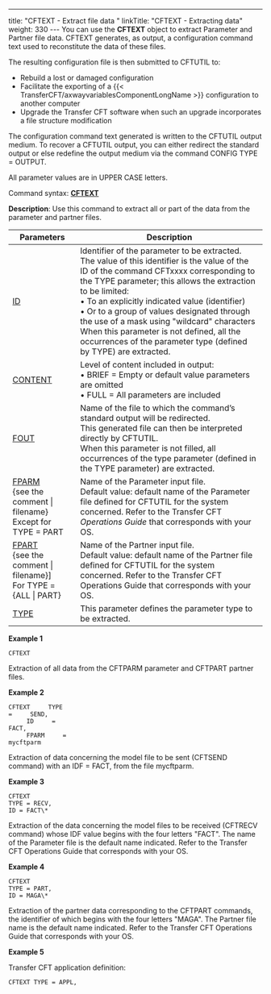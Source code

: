 ---
title: "CFTEXT  - Extract file data "
linkTitle: "CFTEXT - Extracting data"
weight: 330
--- You can use the <span id="About_the_CFTEXT_Command"></span>****CFTEXT****
object to extract Parameter and Partner file data. CFTEXT generates, as output, a configuration command text used to reconstitute
the data of these files.

The resulting configuration
file is then submitted to CFTUTIL to:

- Rebuild a lost
    or damaged configuration
- Facilitate the
    exporting of a {{< TransferCFT/axwayvariablesComponentLongName >}} configuration to another computer
- Upgrade the Transfer
    CFT software when such an upgrade incorporates a file structure modification

The configuration command text generated is written to the CFTUTIL output
medium. To recover a CFTUTIL output, you can either redirect the standard
output or else redefine the output medium via the command CONFIG TYPE
= OUTPUT.

All parameter values are in UPPER CASE letters.

Command syntax: ****[CFTEXT](../../../command_summary#CFTEXT)****

**Description**: Use this command to extract all or part of the data from
the parameter and partner files.

| Parameters  | Description  |
| --- | --- |
| [ID](../../../command_summary/parameter_intro/id)  | Identifier of the parameter to be extracted.<br/> The value of this identifier is the value of the ID of the command CFTxxxx corresponding to the TYPE parameter; this allows the extraction to be limited:<br/> • To an explicitly indicated value (identifier)<br/> • Or to a group of values designated through the use of a mask using "wildcard" characters<br/> When this parameter is not defined, all the occurrences of the parameter type (defined by TYPE) are extracted. |
| [CONTENT](../../../command_summary/parameter_intro/content)  | Level of content included in output:<br/> • BRIEF = Empty or default value parameters are omitted<br/> • FULL = All parameters are included |
| [FOUT](../../../command_summary/parameter_intro/fout)  | Name of the file to which the command’s standard output will be redirected.<br/> This generated file can then be interpreted directly by CFTUTIL.<br/> When this parameter is not filled, all occurrences of the type parameter (defined in the TYPE parameter) are extracted. |
| [FPARM](../../../command_summary/parameter_intro/fparm)<br/> {see the comment &#124; filename} <br/> Except for TYPE = PART | Name of the Parameter input file.<br/> Default value: default name of the Parameter file defined for CFTUTIL for the system concerned. Refer to the Transfer CFT *Operations Guide* that corresponds with your OS. |
| [FPART](../../../command_summary/parameter_intro/fpart) <br/> {see the comment &#124; filename}]<br/> For TYPE = {ALL &#124; PART} | Name of the Partner input file.<br/> Default value: default name of the Partner file defined for CFTUTIL for the system concerned. Refer to the Transfer CFT Operations Guide that corresponds with your OS. |
| [TYPE](../../../command_summary/parameter_intro/type)  | This parameter defines the parameter type to be extracted. |

****Example 1****

```
CFTEXT
```

Extraction of all data from the CFTPARM parameter and CFTPART
partner files.

********Example 2********

```
CFTEXT     TYPE    
=     SEND,
     ID     =    
FACT,
     FPARM     =    
mycftparm
```

Extraction of data concerning the model file to be sent
(CFTSEND command) with an IDF = FACT, from the file mycftparm.

********Example 3********

```
CFTEXT
TYPE = RECV,
ID = FACT\*
```

Extraction of the data concerning the model files to be
received (CFTRECV command) whose IDF value begins with the four letters
"FACT". The name of the Parameter file is the default name indicated.
Refer to the Transfer CFT Operations Guide that corresponds with
your OS.

********Example 4********

```
CFTEXT
TYPE = PART,
ID = MAGA\*
```

Extraction of the partner data corresponding to the CFTPART
commands, the identifier of which begins with the four letters "MAGA".
The Partner file name is the default name indicated. Refer to the Transfer
CFT Operations Guide that corresponds with your OS.

****Example 5****

Transfer
CFT application definition:

```
CFTEXT TYPE = APPL,
```
